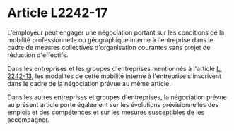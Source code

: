 # Article L2242-17

L'employeur peut engager une négociation portant sur les conditions de la mobilité professionnelle ou géographique interne à l'entreprise dans le cadre de mesures collectives d'organisation courantes sans projet de réduction d'effectifs. 

Dans les entreprises et les groupes d'entreprises mentionnés à l'article [L. 2242-13][1], les modalités de cette mobilité interne à l'entreprise s'inscrivent dans le cadre de la négociation prévue au même article. 

Dans les autres entreprises et groupes d'entreprises, la négociation prévue au présent article porte également sur les évolutions prévisionnelles des emplois et des compétences et sur les mesures susceptibles de les accompagner.

 [1]: /affichCodeArticle.do?cidTexte=LEGITEXT000006072050&idArticle=LEGIARTI000006901763&dateTexte=&categorieLien=cid